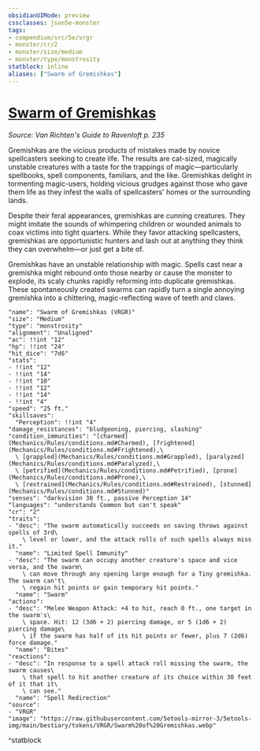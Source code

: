 ```yaml
---
obsidianUIMode: preview
cssclasses: json5e-monster
tags:
- compendium/src/5e/vrgr
- monster/cr/2
- monster/size/medium
- monster/type/monstrosity
statblock: inline
aliases: ["Swarm of Gremishkas"]
---
```

# [Swarm of Gremishkas](Mechanics\bestiary\monstrosity/swarm-of-gremishkas-vrgr.md)
*Source: Van Richten's Guide to Ravenloft p. 235*  

Gremishkas are the vicious products of mistakes made by novice spellcasters seeking to create life. The results are cat-sized, magically unstable creatures with a taste for the trappings of magic—particularly spellbooks, spell components, familiars, and the like. Gremishkas delight in tormenting magic-users, holding vicious grudges against those who gave them life as they infest the walls of spellcasters' homes or the surrounding lands.

Despite their feral appearances, gremishkas are cunning creatures. They might imitate the sounds of whimpering children or wounded animals to coax victims into tight quarters. While they favor attacking spellcasters, gremishkas are opportunistic hunters and lash out at anything they think they can overwhelm—or just get a bite of.

Gremishkas have an unstable relationship with magic. Spells cast near a gremishka might rebound onto those nearby or cause the monster to explode, its scaly chunks rapidly reforming into duplicate gremishkas. These spontaneously created swarms can rapidly turn a single annoying gremishka into a chittering, magic-reflecting wave of teeth and claws.

```statblock
"name": "Swarm of Gremishkas (VRGR)"
"size": "Medium"
"type": "monstrosity"
"alignment": "Unaligned"
"ac": !!int "12"
"hp": !!int "24"
"hit_dice": "7d6"
"stats":
- !!int "12"
- !!int "14"
- !!int "10"
- !!int "12"
- !!int "14"
- !!int "4"
"speed": "25 ft."
"skillsaves":
  "Perception": !!int "4"
"damage_resistances": "bludgeoning, piercing, slashing"
"condition_immunities": "[charmed](Mechanics/Rules/conditions.md#Charmed), [frightened](Mechanics/Rules/conditions.md#Frightened),\
  \ [grappled](Mechanics/Rules/conditions.md#Grappled), [paralyzed](Mechanics/Rules/conditions.md#Paralyzed),\
  \ [petrified](Mechanics/Rules/conditions.md#Petrified), [prone](Mechanics/Rules/conditions.md#Prone),\
  \ [restrained](Mechanics/Rules/conditions.md#Restrained), [stunned](Mechanics/Rules/conditions.md#Stunned)"
"senses": "darkvision 30 ft., passive Perception 14"
"languages": "understands Common but can't speak"
"cr": "2"
"traits":
- "desc": "The swarm automatically succeeds on saving throws against spells of 3rd\
    \ level or lower, and the attack rolls of such spells always miss it."
  "name": "Limited Spell Immunity"
- "desc": "The swarm can occupy another creature's space and vice versa, and the swarm\
    \ can move through any opening large enough for a Tiny gremishka. The swarm can't\
    \ regain hit points or gain temporary hit points."
  "name": "Swarm"
"actions":
- "desc": "Melee Weapon Attack: +4 to hit, reach 0 ft., one target in the swarm's\
    \ space. Hit: 12 (3d6 + 2) piercing damage, or 5 (1d6 + 2) piercing damage\
    \ if the swarm has half of its hit points or fewer, plus 7 (2d6) force damage."
  "name": "Bites"
"reactions":
- "desc": "In response to a spell attack roll missing the swarm, the swarm causes\
    \ that spell to hit another creature of its choice within 30 feet of it that it\
    \ can see."
  "name": "Spell Redirection"
"source":
- "VRGR"
"image": "https://raw.githubusercontent.com/5etools-mirror-3/5etools-img/main/bestiary/tokens/VRGR/Swarm%20of%20Gremishkas.webp"
```
^statblock